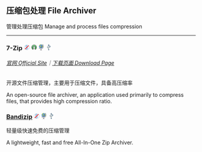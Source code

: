 ## 压缩包处理   File Archiver

管理处理压缩包   Manage and process files compression

---

### 7-Zip ![](/assets/图片2.png) ![](/assets/open-source-icon.png) ![](/assets/earth-globe.png) ![](/assets/usb.png)

###### [官网 Official Site](http://7-zip.org/)｜[下载页面 Download Page](http://7-zip.org/download.html)

开源文件压缩管理，主要用于压缩文件，具备高压缩率

An open-source file archiver, an application used primarily to compress files, that provides high compression ratio.

### [Bandizip](http://www.bandisoft.com/bandizip/) ![](/assets/图片2.png) ![](/assets/earth-globe.png) ![](/assets/usb.png)

轻量级快速免费的压缩管理

A lightweight, fast and free All-In-One Zip Archiver.

